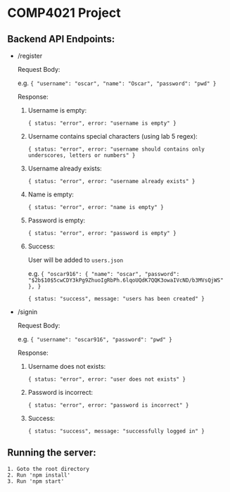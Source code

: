 # COMP4021 Project

## Backend API Endpoints:

- /register

  Request Body:

  e.g. `{
  "username": "oscar",
  "name": "Oscar",
  "password": "pwd"
}`

  Response:

  1. Username is empty:
  
        `{ status: "error", error: "username is empty" }`

  2. Username contains special characters (using lab 5 regex):
  
        `{ status: "error", error: "username should contains only underscores, letters or numbers" }`

  3. Username already exists:
  
        `{ status: "error", error: "username already exists" }`

  4. Name is empty:
  
        `{ status: "error", error: "name is empty" }`

  5. Password is empty:
  
        `{ status: "error", error: "password is empty" }`

  6. Success:
  
        User will be added to `users.json`

        e.g. `{
            "oscar916": {
            "name": "oscar",
            "password": "$2b$10$5cwCDY3kPg9ZhuoIgRbPh.6lqoUQdK7QQK3owaIVcND/b3MVsQjWS"
            },
        }`
  
        `{ status: "success", message: "users has been created" }`

- /signin

  Request Body:

  e.g. `{
  "username": "oscar916",
  "password": "pwd"
}`

  Response:

    1. Username does not exists:

        `{ status: "error", error: "user does not exists" }`

    2. Password is incorrect:

        `{ status: "error", error: "password is incorrect" }`

    3. Success:

        `{ status: "success", message: "successfully logged in" }`

## Running the server:
```
1. Goto the root directory
2. Run 'npm install'
3. Run 'npm start'
```